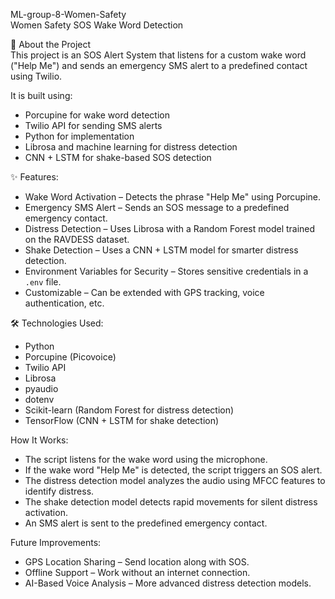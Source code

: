 
ML-group-8-Women-Safety  
Women Safety SOS Wake Word Detection  

📌 About the Project  
This project is an SOS Alert System that listens for a custom wake word ("Help Me") and sends an emergency SMS alert to a predefined contact using Twilio.  

It is built using:  

- Porcupine for wake word detection  
- Twilio API for sending SMS alerts  
- Python for implementation  
- Librosa and machine learning for distress detection  
- CNN + LSTM for shake-based SOS detection  

✨ Features:  

- Wake Word Activation – Detects the phrase "Help Me" using Porcupine.  
- Emergency SMS Alert – Sends an SOS message to a predefined emergency contact.  
- Distress Detection – Uses Librosa with a Random Forest model trained on the RAVDESS dataset.  
- Shake Detection – Uses a CNN + LSTM model for smarter distress detection.  
- Environment Variables for Security – Stores sensitive credentials in a `.env` file.  
- Customizable – Can be extended with GPS tracking, voice authentication, etc.  

🛠 Technologies Used:  

- Python  
- Porcupine (Picovoice)  
- Twilio API  
- Librosa  
- pyaudio  
- dotenv  
- Scikit-learn (Random Forest for distress detection)  
- TensorFlow (CNN + LSTM for shake detection)  


How It Works:  

- The script listens for the wake word using the microphone.  
- If the wake word "Help Me" is detected, the script triggers an SOS alert.  
- The distress detection model analyzes the audio using MFCC features to identify distress.  
- The shake detection model detects rapid movements for silent distress activation.  
- An SMS alert is sent to the predefined emergency contact.  

Future Improvements:  

- GPS Location Sharing – Send location along with SOS.  
- Offline Support – Work without an internet connection.  
- AI-Based Voice Analysis – More advanced distress detection models.  

